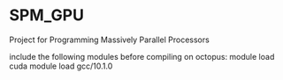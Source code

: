 # SPM_GPU
Project for Programming Massively Parallel Processors


include the following modules before compiling on octopus:
module load cuda
module load gcc/10.1.0
